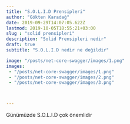 ```yaml
---
title: "S.O.L.I.D Prensipleri"
author: "Gökten Karadağ"
date: 2019-09-29T14:07:05.622Z
lastmod: 2019-10-05T18:55:21+03:00
slug : "solid prensipleri"
description: "Solid Prensipleri nedir"
draft: true 
subtitle: "S.O.L.I.D nedir ne değildir"

image: "/posts/net-core-swagger/images/1.png" 
images:
 - "/posts/net-core-swagger/images/1.png" 
 - "/posts/net-core-swagger/images/2.png" 
 - "/posts/net-core-swagger/images/3.png" 



---
```


Günümüzde  S.O.L.I.D çok önemlidir